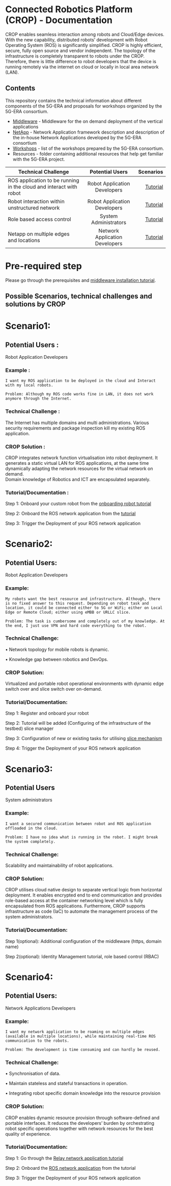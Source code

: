 # Connected Robotics Platform (CROP) - Documentation

CROP enables seamless interaction among robots and Cloud/Edge devices. With the new capability, distributed robots’ development with Robot Operating System (ROS) is significantly simplified. CROP is highly efficient, secure, fully open source and vendor independent. The topology of the infrastructure is completely transparent to robots under the CROP. Therefore, there is little difference to robot developers that the device is running remotely via the internet on cloud or locally in local area network (LAN). 


## Contents

This repository contains the technical information about different components of the 5G-ERA and proposals for workshops organized by the 5G-ERA consortium.

* [Middleware](./Middleware/readme.md) - Middleware for the on demand deployment of the vertical applications
* [NetApp](./NetApp/readme.md) - Network Application framework description and description of the in-house Network Applications developed by the 5G-ERA consortium
* [Workshops](https://github.com/5G-ERA/docs/tree/main/Workshops/Athens23) - list of the workshops prepared by the 5G-ERA consortium.
* Resources - folder containing additional resources that help get familiar with the 5G-ERA project.




| Technical Challenge  | Potential Users          |  Scenarios |
|----------|:-------------:|------:|
| ROS application to be running in the cloud and interact with robot |  Robot Application Developers | [Tutorial](https://github.com/5G-ERA/docs?tab=readme-ov-file#scenario1)|
| Robot interaction within unstructured network |    Robot Application Developers  |  [Tutorial](https://github.com/5G-ERA/docs?tab=readme-ov-file#scenario2)  |
| Role based access control | System Administrators |  [Tutorial](https://github.com/5G-ERA/docs?tab=readme-ov-file#scenario3)   |
| Netapp on multiple edges and locations | Network Application Developers |  [Tutorial](https://github.com/5G-ERA/docs?tab=readme-ov-file#scenario4)   |
    




  
         
# Pre-required step

Please go through the prerequisites and [middleware installation tutorial](./Middleware/configuration).

## Possible Scenarios, technical challenges and solutions by CROP

# Scenario1: 

## Potential Users : 
Robot Application Developers 

### Example : 

```
I want my ROS application to be deployed in the cloud and Interact with my local robots. 

Problem: Although my ROS code works fine in LAN, it does not work anymore through the Internet.
```
### Technical Challenge : 
The Internet has multiple domains and multi administrations. Various security requirements and package inspection kill my existing ROS application. 

### CROP Solution : 
CROP integrates network function virtualisation into robot deployment. 
It generates a static virtual LAN for ROS applications, at the same time dynamically adapting the network resources for the virtual network on demand.  
Domain knowledge of Robotics and ICT are encapsulated separately.

### Tutorial/Documentation : 

Step 1: Onboard your custom robot from the [onboarding robot tutorial](./Middleware/usage/Onboarding/New%20robot%20onboarding.md)

Step 2: Onboard the ROS network application from the [tutorial](./Middleware/usage/Onboarding/Netapp%20Onboarding.md) 

Step 3: Trigger the Deployment of  your ROS network application


# Scenario2:

## Potential Users: 
Robot Application Developers

### Example:
```
My robots want the best resource and infrastructure. Although, there is no fixed answer to this request. Depending on robot task and location, it could be connected either to 5G or WiFi; either on Local Edge or Remote Cloud; either using eMBB or URLLC slice.

Problem: The task is cumbersome and completely out of my knowledge. At the end, I just use VPN and hard code everything to the robot. 
```
### Technical Challenge: 
•	Network topology for mobile robots is dynamic. 

•	Knowledge gap between robotics and DevOps.

### CROP Solution:
Virtualized and portable robot operational environments with dynamic edge switch over and slice switch over on-demand.

### Tutorial/Documentation:
Step 1: Register and onboard your robot 

Step 2: Tutorial will be added (Configuring of the infrastructure of the testbed) slice manager

Step 3: Configuration of new or existing tasks for utilising [slice mechanism](./Middleware/usage/5g-testbed-integration/5g_testbed_integration.md) 

Step 4: Trigger the Deployment of  your ROS network application

# Scenario3:

## Potential Users 
System administrators 

### Example:
```
I want a secured communication between robot and ROS application offloaded in the cloud. 

Problem: I have no idea what is running in the robot. I might break the system completely.
```

### Technical Challenge:
Scalability and maintainability of robot applications.

### CROP Solution:
CROP utilises cloud native design to separate vertical logic from horizontal deployment. It enables encrypted end to end communication and provides role-based access at the container networking level which is fully encapsulated from ROS applications. Furthermore, CROP supports infrastructure as code (IaC) to automate the management process of the system administrators.

### Tutorial/Documentation:
Step 1(optional): Additional configuration of the middleware  (https, domain name)

Step 2(optional): Identity Management tutorial, role based control (RBAC)  

# Scenario4:

## Potential Users: 
Network Applications Developers

### Example:
```
I want my network application to be roaming on multiple edges (available in multiple locations), while maintaining real-time ROS communication to the robots.

Problem: The development is time consuming and can hardly be reused. 
```

### Technical Challenge:
•	Synchronisation of data.

•	Maintain stateless and stateful transactions in operation. 

•	Integrating robot specific domain knowledge into the resource provision

### CROP Solution:
CROP enables dynamic resource provision through software-defined and portable interfaces. It reduces the developers’ burden by orchestrating robot specific operations together with network resources for the best quality of experience. 

### Tutorial/Documentation:
Step 1: Go through the [Relay network application tutorial](https://github.com/5G-ERA/relay_network_application) 

Step 2: Onboard the [ROS network application](./Middleware/usage/Onboarding/Netapp%20Onboarding.md) from the tutorial 

Step 3: Trigger the Deployment of  your ROS network application















